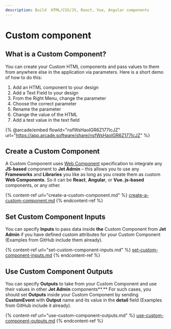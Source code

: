 ```yaml
---
description: Build  HTML/CSS/JS, React, Vue, Angular components
---
```


# Custom component

## What is a Custom Component?



You can create your Custom HTML components and pass values to them from anywhere else in the application via parameters. Here is a short demo of how to do this:

1. Add an HTML component to your design
2. Add a Text Field to your design
3. From the Right Menu, change the parameter
4. Choose the correct parameter
5. Rename the parameter
6. Change the value of the HTML
7. Add a test value in the text field

{% @arcade/embed flowId="nsfWsHaoIGR6Z177IcJZ" url="https://app.arcade.software/share/nsfWsHaoIGR6Z177IcJZ" %}

## Create a Custom Component

A Custom Component uses [Web Component](https://www.webcomponents.org/introduction) specification to integrate any **JS-based** component to **Jet Admin** – this allows you to use any **Frameworks** and **Libraries** you like as long as you create them as custom **Web Components**. So it can be **React**, **Angular**, or **Vue. js-based** components, or any other.

{% content-ref url="create-a-custom-component.md" %}
[create-a-custom-component.md](create-a-custom-component.md)
{% endcontent-ref %}

## Set Custom Component Inputs

You can specify **Inputs** to pass data inside **the** Custom Component from **Jet Admin** if you have defined custom attributes for your Custom Component (Examples from GitHub include them already).

{% content-ref url="set-custom-component-inputs.md" %}
[set-custom-component-inputs.md](set-custom-component-inputs.md)
{% endcontent-ref %}

## Use Custom Component Outputs

You can specify **Outputs** to take from your Custom Component and use their values in other **Jet Admin** components**.** For such cases, you should set **Outputs** inside your Custom Component by sending **CustomEvent** with **Output** name and its value in the **detail** field (Examples from GitHub include it already).

{% content-ref url="use-custom-component-outputs.md" %}
[use-custom-component-outputs.md](use-custom-component-outputs.md)
{% endcontent-ref %}
